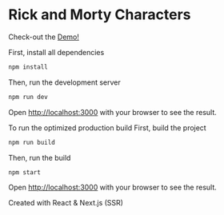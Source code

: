 <h1>Rick and Morty Characters</h1>

Check-out the [Demo!](https://rick-and-morty-murex.now.sh/)

First, install all dependencies

```bash
npm install
```

Then, run the development server
```bash
npm run dev
```
Open [http://localhost:3000](http://localhost:3000) with your browser to see the result.

To run the optimized production build
First, build the project
```bash
npm run build
```
Then, run the build
```bash
npm start
```
Open [http://localhost:3000](http://localhost:3000) with your browser to see the result.

Created with React & Next.js (SSR)

